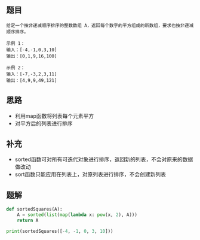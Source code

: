## 题目

```None
给定一个按非递减顺序排序的整数数组 A，返回每个数字的平方组成的新数组，要求也按非递减顺序排序。

示例 1：
输入：[-4,-1,0,3,10]
输出：[0,1,9,16,100]

示例 2：
输入：[-7,-3,2,3,11]
输出：[4,9,9,49,121]
```

## 思路

- 利用map函数将列表每个元素平方
- 对平方后的列表进行排序

## 补充

- sorted函数可对所有可迭代对象进行排序，返回新的列表，不会对原来的数据做改动
- sort函数只能应用在列表上，对原列表进行排序，不会创建新列表

## 题解

```python
def sortedSquares(A):
    A = sorted(list(map(lambda x: pow(x, 2), A)))
    return A

print(sortedSquares([-4, -1, 0, 3, 10]))
```
